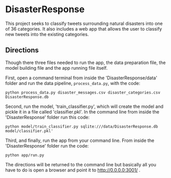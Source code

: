 # DisasterResponse

This project seeks to classify tweets surrounding natural disasters into one of 36 categories. It also includes a web app that allows the user to classify new tweets into the existing categories. 

## Directions 

Though there three files needed to run the app, the data preparation file, the model building file and the app running file itself. 

First, open a command terminal from inside the 'DisasterResponse/data' folder and run the data pipeline, `process_data.py`, with the code:
```
python process_data.py disaster_messages.csv disaster_categories.csv DisasterResponse.db
```
Second, run the model, 'train_classifier.py', which will create the model and pickle it in a file called 'classifier.pkl'. In the command line from inside the 'DisasterResponse' folder run this code: 
```
python model/train_classifier.py sqlite:///data/DisasterResponse.db model/classifier.pkl'
```
Third, and finally, run the app from your command line. From inside the 'DisasterResponse' folder run the code:
```
python app/run.py
```
The directions will be returned to the command line but basically all you have to do is open a browser and point it to http://0.0.0.0:3001/ .

